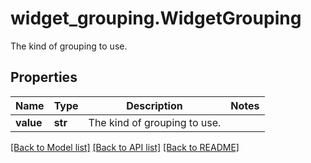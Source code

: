 # widget_grouping.WidgetGrouping

The kind of grouping to use.
## Properties
Name | Type | Description | Notes
------------ | ------------- | ------------- | -------------
**value** | **str** | The kind of grouping to use. | 

[[Back to Model list]](README.md#documentation-for-models) [[Back to API list]](README.md#documentation-for-api-endpoints) [[Back to README]](README.md)


